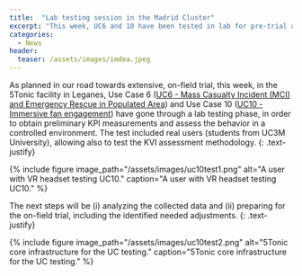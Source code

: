 ```yaml
---
title:  "Lab testing session in the Madrid Cluster"
excerpt: "This week, UC6 and 10 have been tested in lab for pre-trial assessment"
categories: 
  - News
header:
  teaser: /assets/images/imdea.jpeg
---
```


As planned in our road towards extensive, on-field trial, this week, in the 5Tonic facility in Leganes, Use Case 6 ([UC6 - Mass Casualty Incident (MCI) and Emergency Rescue in Populated Area](https://trialsnet.eu/usecases/UC6/)) and Use Case 10 ([UC10 - Immersive fan engagement](https://trialsnet.eu/usecases/UC6/)) have gone through a lab testing phase, in order to obtain preliminary KPI measurements and assess the behavior in a controlled environment. The test included real users (students from UC3M University), allowing also to test the KVI assessment methodology.
{: .text-justify}

{% include figure image_path="/assets/images/uc10test1.png" alt="A user with VR headset testing UC10." caption="A user with VR headset testing UC10." %}

The next steps will be (i) analyzing the collected data and (ii) preparing for the on-field trial, including the identified needed adjustments.
{: .text-justify}

{% include figure image_path="/assets/images/uc10test2.png" alt="5Tonic core infrastructure for the UC testing." caption="5Tonic core infrastructure for the UC testing." %}

